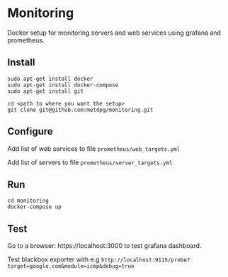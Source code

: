 # Monitoring

Docker setup for monitoring servers and web services using grafana and prometheus.

## Install

```shell
sudo apt-get install docker
sudo apt-get install docker-compose
sudo apt-get install git
```

```shell
cd <path to where you want the setup>
git clone git@github.com:metdpg/monitoring.git
```

## Configure

Add list of web services to file `prometheus/web_targets.yml`

Add list of servers to file `prometheus/server_targets.yml`

## Run

```shell
cd monitoring
docker-compose up
```

## Test

Go to a browser: https://localhost:3000 to test grafana dashboard.

Test blackbox exporter with e.g `http://localhost:9115/probe?target=google.com&module=icmp&debug=true`